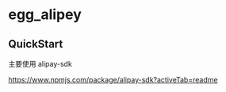 # egg_alipey



## QuickStart

主要使用 alipay-sdk

https://www.npmjs.com/package/alipay-sdk?activeTab=readme

